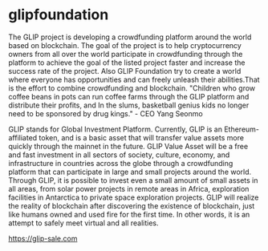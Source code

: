 # glipfoundation
The GLIP project is developing a crowdfunding platform around the world based on blockchain. The goal of the project is to help cryptocurrency owners from all over the world participate in crowdfunding through the platform to achieve the goal of the listed project faster and increase the success rate of the project. Also GLIP Foundation try to create a world where everyone has opportunities and can freely unleash their abilities.That is the effort to combine crowdfunding and blockchain. "Children who grow coffee beans in pots can run coffee farms through the GLIP platform and distribute their profits, and In the slums, basketball genius kids no longer need to be sponsored by drug kings." - CEO Yang Seonmo

GLIP stands for Global Investment Platform.
Currently, GLIP is an Ethereum-affiliated token, and is a basic asset that will transfer value assets more quickly through the mainnet in the future. GLIP Value Asset will be a free and fast investment in all sectors of society, culture, economy, and infrastructure in countries across the globe through a crowdfunding platform that can participate in large and small projects around the world. Through GLIP, it is possible to invest even a small amount of small assets in all areas, from solar power projects in remote areas in Africa, exploration facilities in Antarctica to private space exploration projects.
GLIP will realize the reality of blockchain after discovering the existence of blockchain, just like humans owned and used fire for the first time. In other words, it is an attempt to safely meet virtual and all realities.

https://glip-sale.com
